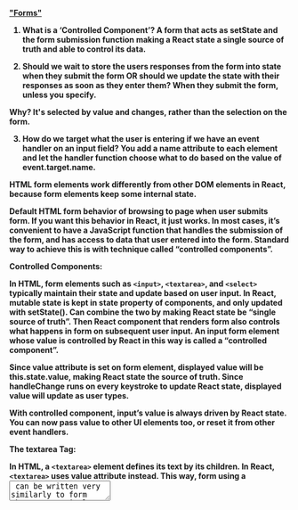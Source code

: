 <b><a href = "https://reactjs.org/docs/forms.html">"Forms"</a>

1. What is a ‘Controlled Component’? A form that acts as setState and the form submission function making a React state a single source of truth and able to control its data.

2. Should we wait to store the users responses from the form into state when they submit the form OR should we update the state with their responses as soon as they enter them? When they submit the form, unless you specify.

Why? It's selected by value and changes, rather than the selection on the form.

3. How do we target what the user is entering if we have an event handler on an input field? You add a name attribute to each element and let the handler function choose what to do based on the value of event.target.name.

HTML form elements work differently from other DOM elements in React, because form elements keep some internal state.

Default HTML form behavior of browsing to page when user submits form. If you want this behavior in React, it just works. In most cases, it’s convenient to have a JavaScript function that handles the submission of the form, and has access to data that user entered into the form. Standard way to achieve this is with technique called “controlled components”.

Controlled Components:

In HTML, form elements such as `<input>`, `<textarea>`, and `<select>` typically maintain their state and update based on user input. In React, mutable state is kept in state property of components, and only updated with setState(). Can combine the two by making React state be “single source of truth”. Then React component that renders form also controls what happens in form on subsequent user input. An input form element whose value is controlled by React in this way is called a “controlled component”.

Since value attribute is set on form element, displayed value will be this.state.value, making React state the source of truth. Since handleChange runs on every keystroke to update React state, displayed value will update as user types.

With controlled component, input’s value is always driven by React state. You can now pass value to other UI elements too, or reset it from other event handlers.

The textarea Tag:

In HTML, a `<textarea>` element defines its text by its children. In React, `<textarea>` uses value attribute instead. This way, form using a <textarea> can be written very similarly to form that uses a single-line input.

The select Tag:

In HTML, `<select>` creates a drop-down list where you can select a value. React, uses value attribute on the root select tag. This is more convenient in controlled component because only need to update in one place. This makes it so that `<input type="text">`, `<textarea>`, and `<select>` all work very similarly. They all accept value attribute that you use to implement controlled component.

Note: You can pass an array into the value attribute, allowing you to select multiple options in a select tag. Ex. `<select multiple={true} value={['B', 'C']}>`

The file input Tag:

In HTML, an `<input type="file">` lets user choose one or more files from device storage to be uploaded to server or manipulated by JS via a File API.

Because its value is read-only, it's an uncontrolled component in React.

Handling Multiple Inputs:

When need to handle multiple controlled input elements, can add name attribute to each element and let handler function choose what to do based on value of event.target.name.

Since setState() automatically merges a partial state into the current state, we only needed to call it with the changed parts.

Controlled Input Null Value:

Specifying value prop on controlled component prevents user from changing input unless you desire. If you’ve specified value but input is still editable, you may have accidentally set value to undefined or null.

Alternatives to Controlled Components:

Can sometimes be tedious to use controlled components, because need to write event handler for every way data can change and pipe all input state through a React component. Can become annoying when converting preexisting codebase to React, or integrating React application with non-React library. Might want to check out uncontrolled components, alternative technique for implementing input forms.

<b><a href = "https://codeburst.io/javascript-the-conditional-ternary-operator-explained-cac7218beeff">"The Conditional (Ternary) Operator Explained"</a>

1. Why would we use a ternary operator? To write a more succinct line of code to evaluate a condition using a Boolean value.

2. Rewrite the following statement using a ternary statement: x===y ? true : false;

  if(x===y){

 console.log(true);

  } else {

 console.log(false);

  }

Starting with the Basics — The if statement:

Using conditional, like if statement, allows us to specify certain block of code should be executed if certain condition is met. Consider the following example: We have a person object that consists of a name, age, and driver property.

We want to test age of our person is greater than or equal to 16. If true, they’re old enough to drive and driver should say 'Yes'. If not true, driver should be set to 'No'. We could use an if statement to accomplish this.

We could do same thing in one line of code.

person.driver = person.age >=16 ? 'Yes' : 'No';

Shorter code yields us same result of person.driver = 'Yes';

The Conditional (Ternary) Operator:

First, we’ll take a look at the syntax of a typical if statement:

if ( condition ) {

  value if true;

} else {

  value if false;

}

Now, the ternary operator:

condition - ? value if true, : value if false

The condition is what you’re actually testing. Result of your condition should be true or false or at least coerce to either Boolean value.

A " ? " separates our conditional from our true value. Anything between the ? and the : is what is executed if condition evaluates to true.

A " : " colon, if your condition evaluates to false, any code after the colon is executed.

Most important thing to note order of operations. Lets add some parenthesis to help you visualize the order in which code is executing:

person.driver = ((person.age >=16) ? 'Yes' : 'No';)

As you can now visualize, first thing that happens is conditional is checking to see if person.age >=16 is true or false.

Since 20 is greater than 16, this evaluates to true. Here’s where we are now:

person.driver = (true ? 'Yes' : 'No';)

Since condition of our conditional is true, value between the ? and : is returned, 'Yes'. Now that we have our return value, final thing to do is to set it equal to our variable:

person.driver = 'Yes';

Example — Nested Ternary: What if a movie theater gives a discount to students and seniors? We can nest ternary operators to test multiple conditions.

For this scenario, assume tickets are: $12 for the general public, $8 for students, and $6 for seniors. Here’s what the code for a Senior citizen would look like:

let isStudent = false;

let isSenior = true;

let price = isStudent ? 8 : isSenior ? 6 : 10

console.log(price);

6

Code break down: First, check to see if patron is student. Since isStudent is false, only code after first : is executed. After the : , we have a new conditional. Our second conditional tests, isSenior. Since this is true, only code after the ? but before the : is executed. Price then assigned value of 6 which we later console log to screen.

Example — Multiple operations: Also possible to run multiple operations within ternary. To do, must separate operations with comma. Can also, optional, use parenthesis to help group code:

let isStudent = true;

let price = 12;

isStudent ? (

  price = 8,

  alert('Please check for student ID')

) : (

  alert('Enjoy the movie')

);

In above example, price of movie is set to $12. If isStudent is true, we adjust price down to $8 & send alert to cashier to check for student ID. If isStudent is false, above code is skipped, and simply alert to enjoy the movie.

<b><a href = "https://react-bootstrap.github.io/components/forms/">"React Bootstrap Forms"</a>

<b><a href = "https://reactjs.org/docs/conditional-rendering.html">"React Docs - Conditional Rendering"</a>

<a href = "https://github.com/scottie-l/reading-notes/tree/main/reading-notes-301">Back</a>
